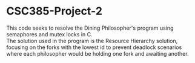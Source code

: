 # CSC385-Project-2

This code seeks to resolve the Dining Philosopher's program using semaphores and mutex locks in C. <br/>
The solution used in the program is the Resource Hierarchy solution, focusing on the forks with the lowest id to prevent deadlock scenarios where each philosopher would be holding one fork and awaiting another.
